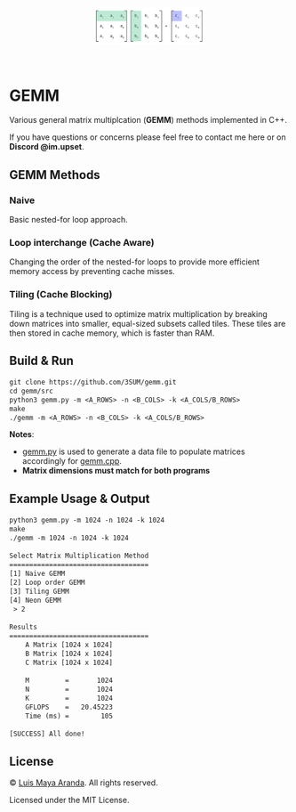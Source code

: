 <br>

<p align="center">
<a href="https://github.com/3SUM"><img width="200" src="./logo/gemm.png" alt="gemm logo"></a>
</p>

<br>

# GEMM

Various general matrix multiplcation (**GEMM**) methods implemented in C++.

If you have questions or concerns please feel free to contact me here or on **Discord @im.upset**.

## GEMM Methods

### Naive

Basic nested-for loop approach.

### Loop interchange (Cache Aware)

Changing the order of the nested-for loops to provide more efficient memory access by preventing cache misses.

### Tiling (Cache Blocking)

Tiling is a technique used to optimize matrix multiplication by breaking down matrices into smaller, equal-sized subsets called tiles. These tiles are then stored in cache memory, which is faster than RAM.

## Build & Run

```
git clone https://github.com/3SUM/gemm.git
cd gemm/src
python3 gemm.py -m <A_ROWS> -n <B_COLS> -k <A_COLS/B_ROWS>
make
./gemm -m <A_ROWS> -n <B_COLS> -k <A_COLS/B_ROWS>
```

**Notes**:

-   [gemm.py](src/gemm.py) is used to generate a data file to populate matrices accordingly for [gemm.cpp](src/gemm.cpp).
-   **Matrix dimensions must match for both programs**

## Example Usage & Output

```
python3 gemm.py -m 1024 -n 1024 -k 1024
make
./gemm -m 1024 -n 1024 -k 1024

Select Matrix Multiplication Method
===================================
[1] Naive GEMM
[2] Loop order GEMM
[3] Tiling GEMM
[4] Neon GEMM
 > 2

Results
===================================
	A Matrix [1024 x 1024]
	B Matrix [1024 x 1024]
	C Matrix [1024 x 1024]

	M         =       1024
	N         =       1024
	K         =       1024
	GFLOPS    =   20.45223
	Time (ms) =        105

[SUCCESS] All done!
```

## License

&copy; [Luis Maya Aranda](https://github.com/3SUM). All rights reserved.

Licensed under the MIT License.
